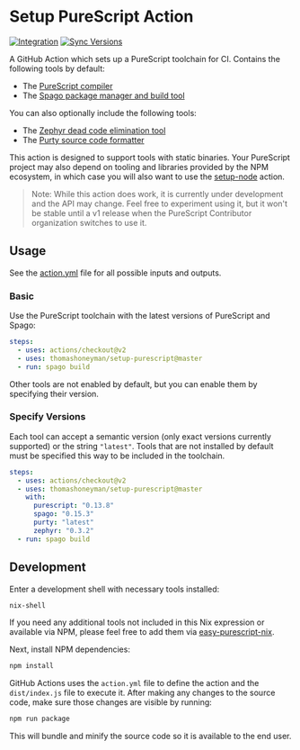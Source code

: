 # Setup PureScript Action

[![Integration](https://github.com/thomashoneyman/setup-purescript/workflows/Integration/badge.svg?branch=master)](https://github.com/thomashoneyman/setup-purescript/actions?query=workflow%3AIntegration+branch%3Amaster) [![Sync Versions](https://github.com/thomashoneyman/setup-purescript/workflows/Sync%20Versions/badge.svg?branch=master)](https://github.com/thomashoneyman/setup-purescript/actions?query=workflow%3ASync%20Versions+branch%3Amaster)

A GitHub Action which sets up a PureScript toolchain for CI. Contains the following tools by default:

- The [PureScript compiler](https://github.com/purescript/purescript)
- The [Spago package manager and build tool](https://github.com/purescript/spago)

You can also optionally include the following tools:

- The [Zephyr dead code elimination tool](https://github.com/coot/zephyr)
- The [Purty source code formatter](https://gitlab.com/joneshf/purty)

This action is designed to support tools with static binaries. Your PureScript project may also depend on tooling and libraries provided by the NPM ecosystem, in which case you will also want to use the [setup-node](https://github.com/actions/setup-node) action.

> Note: While this action does work, it is currently under development and the API may change. Feel free to experiment using it, but it won't be stable until a v1 release when the PureScript Contributor organization switches to use it.

## Usage

See the [action.yml](action.yml) file for all possible inputs and outputs.

### Basic

Use the PureScript toolchain with the latest versions of PureScript and Spago:

```yaml
steps:
  - uses: actions/checkout@v2
  - uses: thomashoneyman/setup-purescript@master
  - run: spago build
```

Other tools are not enabled by default, but you can enable them by specifying their version.

### Specify Versions

Each tool can accept a semantic version (only exact versions currently supported) or the string `"latest"`. Tools that are not installed by default must be specified this way to be included in the toolchain.

```yaml
steps:
  - uses: actions/checkout@v2
  - uses: thomashoneyman/setup-purescript@master
    with:
      purescript: "0.13.8"
      spago: "0.15.3"
      purty: "latest"
      zephyr: "0.3.2"
  - run: spago build
```

## Development

Enter a development shell with necessary tools installed:

```sh
nix-shell
```

If you need any additional tools not included in this Nix expression or available via NPM, please feel free to add them via [easy-purescript-nix](https://github.com/justinwoo/easy-purescript-nix).

Next, install NPM dependencies:

```sh
npm install
```

GitHub Actions uses the `action.yml` file to define the action and the `dist/index.js` file to execute it. After making any changes to the source code, make sure those changes are visible by running:

```sh
npm run package
```

This will bundle and minify the source code so it is available to the end user.
